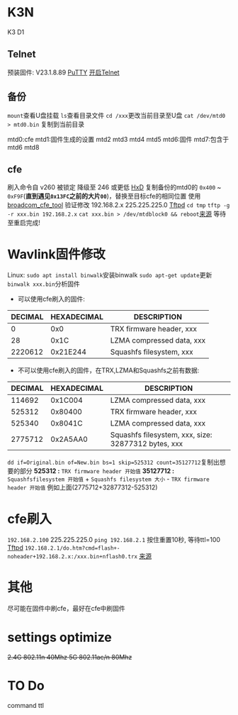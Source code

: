 # K3N
K3 D1
## Telnet
预装固件: V23.1.8.89
[PuTTY](https://www.chiark.greenend.org.uk/~sgtatham/putty/latest.html)
[开启Telnet](https://tbvv.net/posts/0101-k3.html#%E5%88%B7%E5%85%A5root%E5%9B%BA%E4%BB%B6)
## 备份
`mount`查看U盘挂载
`ls`查看目录文件
`cd /xxx`更改当前目录至U盘
`cat /dev/mtd0 > mtd0.bin` 复制到当前目录

mtd0:cfe
mtd1:固件生成的设置
mtd2
mtd3
mtd4
mtd5
mtd6:固件
mtd7:包含于mtd6
mtd8
## cfe
刷入命令自 v260 被锁定
降级至 246 或更低
[HxD](https://mh-nexus.de/en/downloads.php?product=HxD20)
复制备份的mtd0的 `0x400` ~ `0xF9F`(**直到遇见`0x13FC`之前的大片`00`**)，替换至目标cfe的相同位置
使用[broadcom_cfe_tool](https://github.com/corberan/broadcom_cfe_tool) 验证修改
192.168.2.x 225.225.225.0
[Tftpd](https://tftpd32.jounin.net/tftpd32_download.html)
`cd tmp`
`tftp -g -r xxx.bin 192.168.2.x`
`cat xxx.bin > /dev/mtdblock0 && reboot`[来源](https://www.right.com.cn/forum/thread-259360-1-1.html)
等待至重启完成!

# Wavlink固件修改
Linux:
`sudo apt install binwalk`安装binwalk
`sudo apt-get update`更新
`binwalk xxx.bin`分析固件

- 可以使用cfe刷入的固件:

DECIMAL | HEXADECIMAL | DESCRIPTION
------- | ----------- | -----------
0 | 0x0 | TRX firmware header, xxx
28 | 0x1C | LZMA compressed data, xxx
2220612 | 0x21E244 | Squashfs filesystem, xxx

- 不可以使用cfe刷入的固件，在TRX,LZMA和Squashfs之前有数据:

DECIMAL | HEXADECIMAL | DESCRIPTION
------- | ----------- | -----------
114692 | 0x1C004 | LZMA compressed data, xxx
525312 | 0x80400 | TRX firmware header, xxx
525340 | 0x8041C | LZMA compressed data, xxx
2775712 | 0x2A5AA0 | Squashfs filesystem, xxx, size: 32877312 bytes, xxx

`dd if=Original.bin of=New.bin bs=1 skip=525312 count=35127712`复制出想要的部分
**525312 :** `TRX firmware header 开始值`
**35127712 :** `Squashfsfilesystem 开始值` + `Squashfs filesystem 大小` - `TRX firmware header 开始值` 例如上面(2775712+32877312-525312)
# cfe刷入
`192.168.2.100` 225.225.225.0
`ping 192.168.2.1` 按住重置10秒, 等待ttl=100
[Tftpd](https://tftpd32.jounin.net/tftpd32_download.html)
`192.168.2.1/do.htm?cmd=flash+-noheader+192.168.2.x:/xxx.bin+nflash0.trx`
[来源](https://tbvv.net/posts/0101-k3.html#%E5%88%B7%E5%85%A5%E6%96%B9%E6%B3%952-CFE%E4%B8%8B%E5%88%B7%E5%85%A5-%EF%BC%9A)
# 其他
尽可能在固件中刷cfe，最好在cfe中刷固件
# settings optimize
~~2.4G 802.11n 40Mhz
5G 802.11ac/n 80Mhz~~
# TO Do
command
ttl
